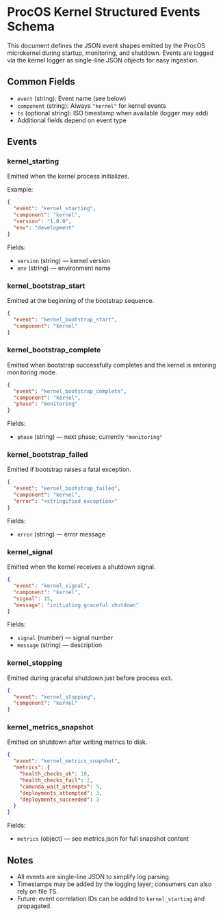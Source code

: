 # ProcOS Kernel Structured Events Schema

This document defines the JSON event shapes emitted by the ProcOS microkernel during startup, monitoring, and shutdown. Events are logged via the kernel logger as single-line JSON objects for easy ingestion.

## Common Fields

- `event` (string): Event name (see below)
- `component` (string): Always `"kernel"` for kernel events
- `ts` (optional string): ISO timestamp when available (logger may add)
- Additional fields depend on event type

## Events

### kernel_starting

Emitted when the kernel process initializes.

Example:
```json
{
  "event": "kernel_starting",
  "component": "kernel",
  "version": "1.0.0",
  "env": "development"
}
```

Fields:
- `version` (string) — kernel version
- `env` (string) — environment name

### kernel_bootstrap_start

Emitted at the beginning of the bootstrap sequence.

```json
{
  "event": "kernel_bootstrap_start",
  "component": "kernel"
}
```

### kernel_bootstrap_complete

Emitted when bootstrap successfully completes and the kernel is entering monitoring mode.

```json
{
  "event": "kernel_bootstrap_complete",
  "component": "kernel",
  "phase": "monitoring"
}
```

Fields:
- `phase` (string) — next phase; currently `"monitoring"`

### kernel_bootstrap_failed

Emitted if bootstrap raises a fatal exception.

```json
{
  "event": "kernel_bootstrap_failed",
  "component": "kernel",
  "error": "<stringified exception>"
}
```

Fields:
- `error` (string) — error message

### kernel_signal

Emitted when the kernel receives a shutdown signal.

```json
{
  "event": "kernel_signal",
  "component": "kernel",
  "signal": 15,
  "message": "initiating graceful shutdown"
}
```

Fields:
- `signal` (number) — signal number
- `message` (string) — description

### kernel_stopping

Emitted during graceful shutdown just before process exit.

```json
{
  "event": "kernel_stopping",
  "component": "kernel"
}
```

### kernel_metrics_snapshot

Emitted on shutdown after writing metrics to disk.

```json
{
  "event": "kernel_metrics_snapshot",
  "metrics": {
    "health_checks_ok": 10,
    "health_checks_fail": 2,
    "camunda_wait_attempts": 5,
    "deployments_attempted": 3,
    "deployments_succeeded": 3
  }
}
```

Fields:
- `metrics` (object) — see metrics.json for full snapshot content

## Notes

- All events are single-line JSON to simplify log parsing.
- Timestamps may be added by the logging layer; consumers can also rely on file TS.
- Future: event correlation IDs can be added to `kernel_starting` and propagated.


